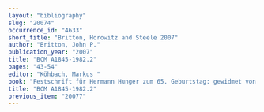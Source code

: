 ```yaml
---
layout: "bibliography"
slug: "20074"
occurrence_id: "4633"
short_title: "Britton, Horowitz and Steele 2007"
author: "Britton, John P."
publication_year: "2007"
title: "BCM A1845-1982.2"
pages: "43-54"
editor: "Köhbach, Markus "
book: "Festschrift für Hermann Hunger zum 65. Geburtstag: gewidmet von seinen Freunden, Kollegen und Schülern, WZKM 97 (Wien)"
title: "BCM A1845-1982.2"
previous_item: "20077"
---
```

